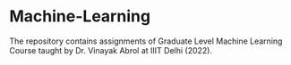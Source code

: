 # Machine-Learning

The repository contains assignments of Graduate Level Machine Learning Course taught by Dr. Vinayak Abrol at IIIT Delhi (2022).  
